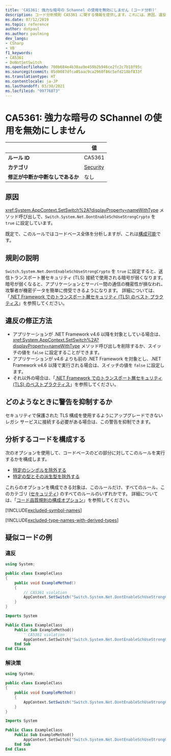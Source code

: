 ```yaml
---
title: 'CA5361: 強力な暗号の Schannel の使用を無効にしません (コード分析)'
description: コード分析規則 CA5361 に関する情報を提供します。これには、原因、違反の修正方法、およびそれを抑制するタイミングなどが含まれます。
ms.date: 07/12/2019
ms.topic: reference
author: dotpaul
ms.author: paulming
dev_langs:
- CSharp
- VB
f1_keywords:
- CA5361
- DoNotSetSwitch
ms.openlocfilehash: 700b684e4b38aa9e459b2b946ce2fc2c7b18f95c
ms.sourcegitcommit: 05d0087dfca85aac9ca2960f86c5efd218bf833f
ms.translationtype: HT
ms.contentlocale: ja-JP
ms.lasthandoff: 03/30/2021
ms.locfileid: "99776073"
---
```

# <a name="ca5361-do-not-disable-schannel-use-of-strong-crypto"></a>CA5361: 強力な暗号の SChannel の使用を無効にしません

| | 値 |
|-|-|
| **ルール ID** |CA5361|
| **カテゴリ** |[Security](security-warnings.md)|
| **修正が中断か中断なしであるか** |なし|

## <a name="cause"></a>原因

<xref:System.AppContext.SetSwitch%2A?displayProperty=nameWithType> メソッド呼び出しで、`Switch.System.Net.DontEnableSchUseStrongCrypto` を `true` に設定しています。

既定で、このルールではコードベース全体を分析しますが、これは[構成可能](#configure-code-to-analyze)です。

## <a name="rule-description"></a>規則の説明

`Switch.System.Net.DontEnableSchUseStrongCrypto` を `true` に設定すると、送信トランスポート層セキュリティ (TLS) 接続で使用される暗号が弱くなります。 暗号が弱くなると、アプリケーションとサーバー間の通信の機密性が損なわれ、攻撃者が機密データを簡単に傍受できるようになります。 詳細については、「[.NET Framework でのトランスポート層セキュリティ (TLS) のベスト プラクティス](../../../framework/network-programming/tls.md#switchsystemnetdontenableschusestrongcrypto)」を参照してください。

## <a name="how-to-fix-violations"></a>違反の修正方法

- アプリケーションが .NET Framework v4.6 以降を対象としている場合は、<xref:System.AppContext.SetSwitch%2A?displayProperty=nameWithType> メソッド呼び出しを削除するか、スイッチの値を `false` に設定することができます。
- アプリケーションが v4.6 よりも前の .NET Framework を対象とし、.NET Framework v4.6 以降で実行される場合は、スイッチの値を `false` に設定します。
- それ以外の場合は、「[.NET Framework でのトランスポート層セキュリティ (TLS) のベストプラクティス](../../../framework/network-programming/tls.md)」を参照してください。

## <a name="when-to-suppress-warnings"></a>どのようなときに警告を抑制するか

セキュリティで保護された TLS 構成を使用するようにアップグレードできないレガシ サービスに接続する必要がある場合は、この警告を抑制できます。

## <a name="configure-code-to-analyze"></a>分析するコードを構成する

次のオプションを使用して、コードベースのどの部分に対してこのルールを実行するかを構成します。

- [特定のシンボルを除外する](#exclude-specific-symbols)
- [特定の型とその派生型を除外する](#exclude-specific-types-and-their-derived-types)

これらのオプションを構成できる対象は、このルールだけ、すべてのルール、このカテゴリ ([セキュリティ](security-warnings.md)) のすべてのルールのいずれかです。 詳細については、「[コード品質規則の構成オプション](../code-quality-rule-options.md)」を参照してください。

[!INCLUDE[excluded-symbol-names](~/includes/code-analysis/excluded-symbol-names.md)]

[!INCLUDE[excluded-type-names-with-derived-types](~/includes/code-analysis/excluded-type-names-with-derived-types.md)]

## <a name="pseudo-code-examples"></a>疑似コードの例

### <a name="violation"></a>違反

```csharp
using System;

public class ExampleClass
{
    public void ExampleMethod()
    {
        // CA5361 violation
        AppContext.SetSwitch("Switch.System.Net.DontEnableSchUseStrongCrypto", true);
    }
}
```

```vb
Imports System

Public Class ExampleClass
    Public Sub ExampleMethod()
        ' CA5361 violation
        AppContext.SetSwitch("Switch.System.Net.DontEnableSchUseStrongCrypto", true)
    End Sub
End Class
```

### <a name="solution"></a>解決策

```csharp
using System;

public class ExampleClass
{
    public void ExampleMethod()
    {
        AppContext.SetSwitch("Switch.System.Net.DontEnableSchUseStrongCrypto", false);
    }
}
```

```vb
Imports System

Public Class ExampleClass
    Public Sub ExampleMethod()
        AppContext.SetSwitch("Switch.System.Net.DontEnableSchUseStrongCrypto", false)
    End Sub
End Class
```
